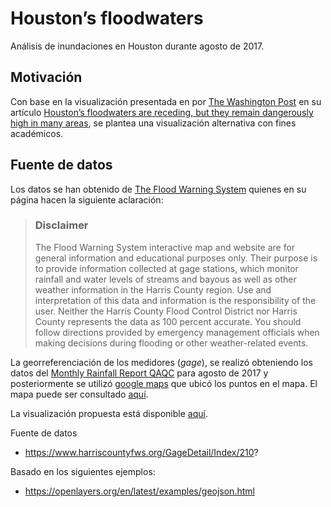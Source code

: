 # Houston’s floodwaters
Análisis de inundaciones en Houston durante agosto de 2017.

## Motivación
Con base en la visualización presentada en por [The Washington Post](https://www.washingtonpost.com) en su artículo [Houston’s floodwaters are receding, but they remain dangerously high in many areas](https://www.washingtonpost.com/graphics/2017/national/harvey-houston-flooding/?utm_term=.46e84a2762c8), se plantea una visualización alternativa con fines académicos.

## Fuente de datos
Los datos se han obtenido de [The Flood Warning System](https://www.harriscountyfws.org/) quienes en su página hacen la siguiente aclaración:

> ### Disclaimer
> The Flood Warning System interactive map and website are for general information and educational purposes only. Their purpose is to provide information collected at gage stations, which monitor rainfall and water levels of streams and bayous as well as other weather information in the Harris County region. Use and interpretation of this data and information is the responsibility of the user. Neither the Harris County Flood Control District nor Harris County represents the data as 100 percent accurate. You should follow directions provided by emergency management officials when making decisions during flooding or other weather-related events.

La georreferenciación de los medidores (_gage_), se realizó obteniendo los datos del [Monthly Rainfall Report QAQC](https://www.harriscountyfws.org/Document_Library) para agosto de 2017 y posteriormente se utilizó [google maps]() que ubicó los puntos en el mapa. El mapa puede ser consultado [aquí](https://goo.gl/BUkryX).

La visualización propuesta está disponible [aquí](https://jofremanchola.github.io/Houston-floodwaters/).

Fuente de datos
- https://www.harriscountyfws.org/GageDetail/Index/210?

Basado en los siguientes ejemplos:
- https://openlayers.org/en/latest/examples/geojson.html

